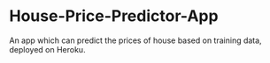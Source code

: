 # House-Price-Predictor-App
An app which can predict the prices of house based on training data, deployed on Heroku.
